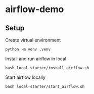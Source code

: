 # airflow-demo

## Setup

Create virtual environment

```commandline
python -m venv .venv
```

Install and run airflow in local

```commandline
bash local-starter/install_airflow.sh
```

Start airflow locally

```commandline
bash local-starter/start_airflow.sh
```
